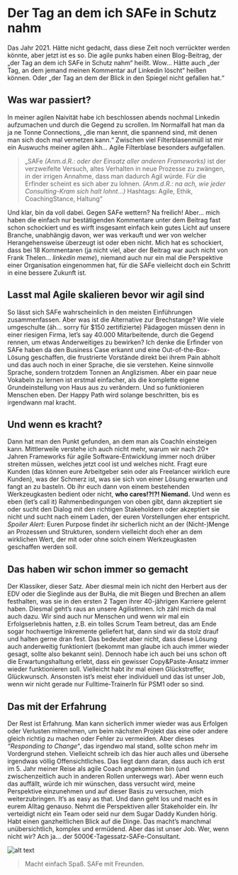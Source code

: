 # Der Tag an dem ich SAFe in Schutz nahm
Das Jahr 2021. Hätte nicht gedacht, dass diese Zeit noch verrückter werden könnte, aber jetzt ist es so. Die agile punks haben einen Blog-Beitrag, der „der Tag an dem ich SAFe in Schutz nahm“ heißt. Wow... Hätte auch „der Tag, an dem jemand meinen Kommentar auf Linkedin löscht“ heißen können. Oder „der Tag an dem der Blick in den Spiegel nicht gefallen hat.“

## Was war passiert?
In meiner agilen Naivität habe ich beschlossen abends nochmal Linkedin aufzumachen und durch die Gegend zu scrollen. Im Normalfall hat man da ja ne Tonne Connections, „die man kennt, die spannend sind, mit denen man sich doch mal vernetzen kann.“ Zwischen viel Filterblasenmüll ist mir ein Auswuchs meiner agilen ähh... Agile Filterblase besonders aufgefallen.

>„SAFe _(Anm.d.R.: oder der Einsatz aller anderen Frameworks)_ ist der verzweifelte Versuch, altes Verhalten in neue Prozesse zu zwängen, in der irrigen Annahme, dass man dadurch Agil würde. Für die Erfinder scheint es sich aber zu lohnen. _(Anm.d.R.: na ach, wie jeder Consulting-Kram sich halt lohnt...)_ Hashtags: Agile, Ethik, CoachingStance, Haltung“

Und klar, bin da voll dabei. Gegen SAFe wettern? Na freilich! Aber... mich haben die einfach nur bestätigenden Kommentare unter dem Beitrag fast schon schockiert und es wirft insgesamt einfach kein gutes Licht auf unsere Branche, unabhängig davon, wer was verkauft und wer von welcher Herangehensweise überzeugt ist oder eben nicht. Mich hat es schockiert, dass bei 18 Kommentaren (ja nicht viel, aber der Beitrag war auch nicht von Frank Thelen... *linkedin meme*), niemand auch nur ein mal die Perspektive einer Organisation eingenommen hat, für die SAFe vielleicht doch ein Schritt in eine bessere Zukunft ist.

## Lasst mal Agile skalieren bevor wir agil sind
So lässt sich SAFe wahrscheinlich in den meisten Einführungen zusammenfassen. Aber was ist die Alternative zur Brechstange? Wie viele umgeschulte (äh... sorry für $150 zertifizierte) Pädagogen müssen denn in einer riesigen Firma, let’s say 40.000 Mitarbeitende, durch die Gegend rennen, um etwas Anderweitiges zu bewirken? Ich denke die Erfinder von SAFe haben da den Business Case erkannt und eine Out-of-the-Box-Lösung geschaffen, die frustrierte Vorstände direkt bei ihrem Pain abholt und das auch noch in einer Sprache, die sie verstehen. Keine sinnvolle Sprache, sondern trotzdem Tonnen an Anglizismen. Aber ein paar neue Vokabeln zu lernen ist erstmal einfacher, als die komplette eigene Grundeinstellung von Haus aus zu verändern. Und so funktionieren Menschen eben. Der Happy Path wird solange beschritten, bis es irgendwann mal kracht. 

## Und wenn es kracht?
Dann hat man den Punkt gefunden, an dem man als CoachIn einsteigen kann. Mittlerweile verstehe ich auch nicht mehr, warum wir nach 20+ Jahren Frameworks für agile Software-Entwicklung immer noch drüber streiten müssen, welches jetzt cool ist und welches nicht. Fragt eure Kunden (das können eure Arbeitgeber sein oder als Freelancer wirklich eure Kunden), was der Schmerz ist, was sie sich von einer Lösung erwarten und fangt an zu basteln. Ob ihr euch dann von einem bestehenden Werkzeugkasten bedient oder nicht, **who cares!?!?! Niemand.** Und wenn es eben (let’s call it) Rahmenbedingungen von oben gibt, dann akzeptiert sie oder sucht den Dialog mit den richtigen Stakeholdern oder akzeptiert sie nicht und sucht nach einem Laden, der euren Vorstellungen eher entspricht. _Spoiler Alert:_ Euren Purpose findet ihr sicherlich nicht an der (Nicht-)Menge an Prozessen und Strukturen, sondern vielleicht doch eher an dem wirklichen Wert, der mit oder ohne solch einem Werkzeugkasten geschaffen werden soll.

## Das haben wir schon immer so gemacht
Der Klassiker, dieser Satz. Aber diesmal mein ich nicht den Herbert aus der EDV oder die Sieglinde aus der BuHa, die mit Biegen und Brechen an allem festhalten, was sie in den ersten 2 Tagen ihrer 40-jährigen Karriere gelernt haben. Diesmal geht’s raus an unsere AgilistInnen. Ich zähl mich da mal auch dazu. Wir sind auch nur Menschen und wenn wir mal ein Erfolgserlebnis hatten, z.B. ein tolles Scrum Team betreut, das am Ende sogar hochwertige Inkremente geliefert hat, dann sind wir da stolz drauf und halten gerne dran fest. Das bedeutet aber nicht, dass diese Lösung auch anderweitig funktioniert (bekommt man glaube ich auch immer wieder gesagt, sollte also bekannt sein). Dennoch habe ich auch bei uns schon oft die Erwartungshaltung erlebt, dass ein gewisser Copy&Paste-Ansatz immer wieder funktionieren soll. Vielleicht habt ihr mal einen Glückstreffer, Glückwunsch. Ansonsten ist’s meist eher individuell und das ist unser Job, wenn wir nicht gerade nur Fulltime-TrainerIn für PSM1 oder so sind.

## Das mit der Erfahrung
Der Rest ist Erfahrung. Man kann sicherlich immer wieder was aus Erfolgen oder Verlusten mitnehmen, um beim nächsten Projekt das eine oder andere gleich richtig zu machen oder Fehler zu vermeiden. Aber dieses _“Responding to Change“_, das irgendwo mal stand, sollte schon mehr im Vordergrund stehen. Vielleicht schreib ich das hier auch alles und übersehe irgendwas völlig Offensichtliches. Das liegt dann daran, dass auch ich erst im 5. Jahr meiner Reise als agile Coach angekommen bin (und zwischenzeitlich auch in anderen Rollen unterwegs war). Aber wenn euch das auffällt, würde ich mir wünschen, dass versucht wird, meine Perspektive einzunehmen und auf dieser Basis zu versuchen, mich weiterzubringen. It’s as easy as that. Und dann geht los und macht es in eurem Alltag genauso. Nehmt die Perspektiven aller Stakeholder ein. Ihr verteidigt nicht ein Team oder seid nur dem Sugar Daddy Kunden hörig. Habt einen ganzheitlichen Blick auf die Dinge. Das macht’s manchmal unübersichtlich, komplex und ermüdend. Aber das ist unser Job. Wer, wenn nicht wir? Ach ja... der 5000€-Tagessatz-SAFe-Consultant.

![alt text](../img/blog/2021-01-08-ralph.jpg "Macht einfach Spaß. SAFe mit Freunden.")
> Macht einfach Spaß. SAFe mit Freunden.
